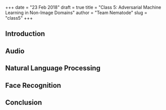 +++
date = "23 Feb 2018"
draft = true
title = "Class 5: Adversarial Machine Learning in Non-Image Domains"
author = "Team Nematode"
slug = "class5"
+++

## Introduction

## Audio

## Natural Language Processing

## Face Recognition

## Conclusion
